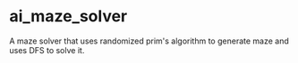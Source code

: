 # ai_maze_solver

A maze solver that uses randomized prim's algorithm to generate maze and uses DFS to solve it.

